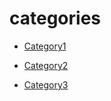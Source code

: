 # categories


 - [Category1](categories/Category1.md)
    
 - [Category2](categories/Category2.md)
    
 - [Category3](categories/Category3.md)
    
